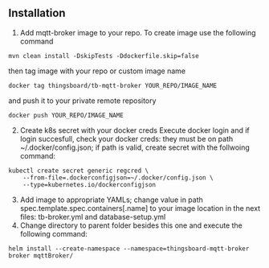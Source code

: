 ## Installation

1. Add mqtt-broker image to your repo. To create image use the following command
```
mvn clean install -DskipTests -Ddockerfile.skip=false
```
then tag image with your repo or custom image name
```
docker tag thingsboard/tb-mqtt-broker YOUR_REPO/IMAGE_NAME 
```
and push it to your private remote repository
```
docker push YOUR_REPO/IMAGE_NAME
```

2. Create k8s secret with your docker creds
Execute docker login and if login succesfull, check your docker creds: they must be on path ~/.docker/config.json; if path is valid, create secret with the follwoing command:
```
kubectl create secret generic regcred \
    --from-file=.dockerconfigjson=~/.docker/config.json \
    --type=kubernetes.io/dockerconfigjson
```

3. Add image to appropriate YAMLs; change value in path spec.template.spec.containers[.name] to your image location in the next files: tb-broker.yml and database-setup.yml
4. Change directory to parent folder besides this one and execute the following command:
```
helm install --create-namespace --namespace=thingsboard-mqtt-broker broker mqttBroker/
```
